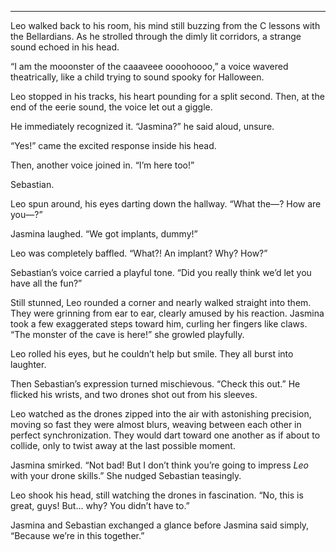 

---

Leo walked back to his room, his mind still buzzing from the C lessons with the Bellardians. As he strolled through the dimly lit corridors, a strange sound echoed in his head.

“I am the mooonster of the caaaveee oooohoooo,” a voice wavered theatrically, like a child trying to sound spooky for Halloween.

Leo stopped in his tracks, his heart pounding for a split second. Then, at the end of the eerie sound, the voice let out a giggle.

He immediately recognized it. “Jasmina?” he said aloud, unsure.

“Yes!” came the excited response inside his head.

Then, another voice joined in. “I’m here too!” 

Sebastian.

Leo spun around, his eyes darting down the hallway. “What the—? How are you—?” 

Jasmina laughed. “We got implants, dummy!”

Leo was completely baffled. “What?! An implant? Why? How?”

Sebastian’s voice carried a playful tone. “Did you really think we’d let you have all the fun?” 

Still stunned, Leo rounded a corner and nearly walked straight into them. They were grinning from ear to ear, clearly amused by his reaction. Jasmina took a few exaggerated steps toward him, curling her fingers like claws. “The monster of the cave is here!” she growled playfully.

Leo rolled his eyes, but he couldn’t help but smile. They all burst into laughter.

Then Sebastian’s expression turned mischievous. “Check this out.” He flicked his wrists, and two drones shot out from his sleeves. 

Leo watched as the drones zipped into the air with astonishing precision, moving so fast they were almost blurs, weaving between each other in perfect synchronization. They would dart toward one another as if about to collide, only to twist away at the last possible moment.

Jasmina smirked. “Not bad! But I don’t think you’re going to impress *Leo* with your drone skills.” She nudged Sebastian teasingly.

Leo shook his head, still watching the drones in fascination. “No, this is great, guys! But… why? You didn’t have to.”

Jasmina and Sebastian exchanged a glance before Jasmina said simply, “Because we’re in this together.”
